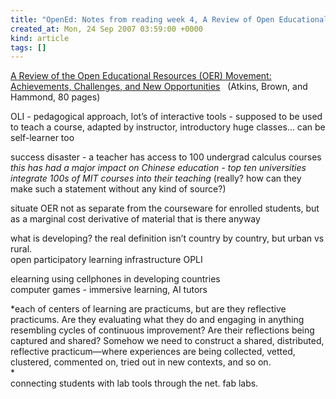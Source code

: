 ```yaml
---
title: "OpenEd: Notes from reading week 4, A Review of Open Educational Resources"
created_at: Mon, 24 Sep 2007 03:59:00 +0000
kind: article
tags: []
---
```


[A Review of the Open Educational Resources (OER) Movement:
Achievements, Challenges, and New
Opportunities](http://www.oerderves.org/wp-content/uploads/2007/03/a-review-of-the-open-educational-resources-oer-movement_final.pdf "http://www.oerderves.org/wp-content/uploads/2007/03/a-review-of-the-open-educational-resources-oer-movement_final.pdf")
  (Atkins, Brown, and Hammond, 80 pages)

OLI - pedagogical approach, lot’s of interactive tools - supposed to be
used to teach a course, adapted by instructor, introductory huge
classes… can be self-learner too

success disaster - a teacher has access to 100 undergrad calculus
courses\
 *this has had a major impact on Chinese education - top ten
universities integrate 100s of MIT courses into their teaching* (really?
how can they make such a statement without any kind of source?)

situate OER not as separate from the courseware for enrolled students,
but as a marginal cost derivative of material that is there anyway

what is developing? the real definition isn’t country by country, but
urban vs rural.\
 open participatory learning infrastructure OPLI

elearning using cellphones in developing countries\
 computer games - immersive learning, AI tutors

*each of centers of learning are practicums, but are they reflective
practicums. Are they evaluating what they do and engaging in anything
resembling cycles of continuous improvement? Are their reflections being
captured and shared? Somehow we need to construct a shared, distributed,
reflective practicum—where experiences are being collected, vetted,
clustered, commented on, tried out in new contexts, and so on.\
*\
 connecting students with lab tools through the net. fab labs.
